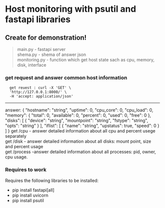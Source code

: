 # Host monitoring with psutil and fastapi libraries 
## Create for demonstration!
> main.py - fastapi server  
> shema.py - shema of answer json  
> monitoring.py - function which get host state sach as cpu, memory, disk, interface  

### get request and answer common host information
      get reuest : curl -X 'GET' \
      'http://127.0.0.1:8000/' \
      -H 'accept: application/json'
---
answer:
{
  "hostname": "string",
  "uptime": 0,
  "cpu_core": 0,
  "cpu_load": 0,
  "memory": {
    "total": 0,
    "available": 0,
    "percent": 0,
    "used": 0,
    "free": 0
  },
  "disks": [
    {
      "device": "string",
      "mountpoint": "string",
      "fstype": "string",
      "opts": "string"
    }
  ],
  "iflist": [
    {
      "name": "string",
      "upstatus": true,
      "speed": 0
    }
  ]
}
get /cpu - answer detailed information about all cpu and percent usege separately  
get /disk - answer detailed information about all disks: mount point, size and percent usage  
get /process -answer detailed information about all processes: pid, owner, cpu usage.



### Requires to work
Requires the following libraries to be installed:
* pip install fastapi[all]
* pip install uvicorn
* pip install psutil
